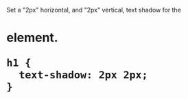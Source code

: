 Set a "2px" horizontal, and "2px" vertical, text shadow for the <h1> element.

    h1 {
      text-shadow: 2px 2px;
    }
